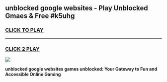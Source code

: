 
## unblocked google websites - Play Unblocked Gmaes & Free #k5uhg
<h3>
<a href="https://news.freeplayer.one?title=unblocked_google_websites&ref=26F">CLICK TO PLAY</a></h3>
<hr>

<h3>
<a href="https://news.freeplayer.one?title=unblocked_google_websites&ref=26F">CLICK 2 PLAY</a>
  
</h3>

<a href="https://news.freeplayer.one?title=unblocked_google_websites&ref=26F/"><img src="https://clearcache.store/games.png"></a>


**unblocked google websites games unblocked: Your Gateway to Fun and Accessible Online Gaming**
